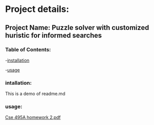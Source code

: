 # Project details:
## Project Name: Puzzle solver with customized huristic for informed searches
### Table of Contents:
-[installation](#installation)

-[usage](#usage)

### intallation:
This is a demo of readme.md
### usage:
[Cse 495A homework 2.pdf](https://github.com/user-attachments/files/19501497/Cse.495A.homework.2.pdf)
